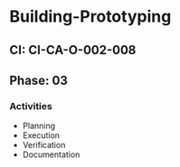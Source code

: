 # Building-Prototyping

## CI: CI-CA-O-002-008
## Phase: 03

### Activities
- Planning
- Execution
- Verification
- Documentation
